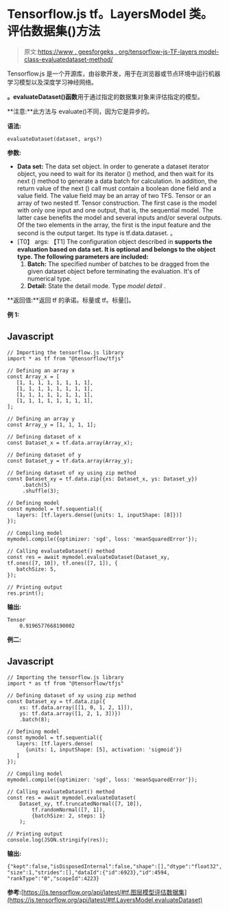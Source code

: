 # Tensorflow.js tf。LayersModel 类。评估数据集()方法

> 原文:[https://www . geesforgeks . org/tensorflow-js-TF-layers model-class-evaluatedataset-method/](https://www.geeksforgeeks.org/tensorflow-js-tf-layersmodel-class-evaluatedataset-method/)

Tensorflow.js 是一个开源库，由谷歌开发，用于在浏览器或节点环境中运行机器学习模型以及深度学习神经网络。

**。evaluateDataset()函数**用于通过指定的数据集对象来评估指定的模型。

**注意:**此方法与 evaluate()不同，因为它是异步的。

**语法:**

```
evaluateDataset(dataset, args?)
```

**参数:**

*   **Data set:** The data set object. In order to generate a dataset iterator object, you need to wait for its iterator () method, and then wait for its next () method to generate a data batch for calculation. In addition, the return value of the next () call must contain a boolean done field and a value field. The value field may be an array of two TFS. Tensor or an array of two nested tf. Tensor construction. The first case is the model with only one input and one output, that is, the sequential model. The latter case benefits the model and several inputs and/or several outputs. Of the two elements in the array, the first is the input feature and the second is the output target. Its type is tf.data.dataset. 。
*   [T0】 args: 【T1] The configuration object described in **supports the evaluation based on data set. It is optional and belongs to the object type. The following parameters are included:**
    1.  **Batch:** The specified number of batches to be dragged from the given dataset object before terminating the evaluation. It's of numerical type.
    2.  **Detail:** State the detail mode. Type *model detail* .

**返回值:**返回 tf 的承诺。标量或 tf。标量[]。

**例 1:**

## Javascript

```
// Importing the tensorflow.js library
import * as tf from "@tensorflow/tfjs"

// Defining an array x
const Array_x = [
   [1, 1, 1, 1, 1, 1, 1, 1],
   [1, 1, 1, 1, 1, 1, 1, 1],
   [1, 1, 1, 1, 1, 1, 1, 1],
   [1, 1, 1, 1, 1, 1, 1, 1],
];

// Defining an array y
const Array_y = [1, 1, 1, 1];

// Defining dataset of x
const Dataset_x = tf.data.array(Array_x);

// Defining dataset of y
const Dataset_y = tf.data.array(Array_y);

// Defining dataset of xy using zip method
const Dataset_xy = tf.data.zip({xs: Dataset_x, ys: Dataset_y})
     .batch(5)
     .shuffle(3);

// Defining model
const mymodel = tf.sequential({
   layers: [tf.layers.dense({units: 1, inputShape: [8]})]
});

// Compiling model
mymodel.compile({optimizer: 'sgd', loss: 'meanSquaredError'});

// Calling evaluateDataset() method
const res = await mymodel.evaluateDataset(Dataset_xy, 
tf.ones([7, 10]), tf.ones([7, 1]), {
   batchSize: 5,
});

// Printing output
res.print();
```

**输出:**

```
Tensor
    0.9196577668190002
```

**例二:**

## Javascript

```
// Importing the tensorflow.js library
import * as tf from "@tensorflow/tfjs"

// Defining dataset of xy using zip method
const Dataset_xy = tf.data.zip({
    xs: tf.data.array([[1, 0, 1, 2, 1]]), 
    ys: tf.data.array([1, 2, 1, 3])})
    .batch(8);

// Defining model
const mymodel = tf.sequential({
   layers: [tf.layers.dense(
      {units: 1, inputShape: [5], activation: 'sigmoid'})
   ]
});

// Compiling model
mymodel.compile({optimizer: 'sgd', loss: 'meanSquaredError'});

// Calling evaluateDataset() method
const res = await mymodel.evaluateDataset(
    Dataset_xy, tf.truncatedNormal([7, 10]), 
        tf.randomNormal([7, 1]), 
        {batchSize: 2, steps: 1}
    );

// Printing output
console.log(JSON.stringify(res));
```

**输出:**

```
{"kept":false,"isDisposedInternal":false,"shape":[],"dtype":"float32",
"size":1,"strides":[],"dataId":{"id":6923},"id":4594,
"rankType":"0","scopeId":4223}
```

**参考:**[https://js.tensorflow.org/api/latest/#tf.图层模型评估数据集](https://js.tensorflow.org/api/latest/#tf.LayersModel.evaluateDataset)